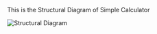 This is the Structural Diagram of Simple Calculator

![Structural Diagram](https://user-images.githubusercontent.com/49648354/143519250-9680fcb9-3293-46cf-be1f-766cb47a37b8.png)
